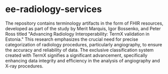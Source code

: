 # ee-radiology-services

The repository contains terminology artifacts in the form of FHIR resources, developed as part of the study by Merit Marquis, Igor Bossenko, and Peter Ross titled "Advancing Radiology Interoperability: TermX validation in Estonia." This research emphasizes the crucial need for precise categorization of radiology procedures, particularly angiography, to ensure the accuracy and reliability of data. The exclusive classification system created with TermX signifies a significant advancement, specifically enhancing data integrity and efficiency in the analysis of angiography and X-ray procedures.
